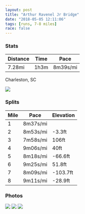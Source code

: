 ```yaml
---
layout: post
title: "Arthur Ravenel Jr Bridge"
date: "2018-05-05 12:11:06"
tags: [runs, 7-8 miles]
race: false
---
```


### Stats

| Distance | Time | Pace |
|----------|------|------|
|7.28mi|1h3m|8m39s/mi|

Charleston, SC

<img src='https://maps.googleapis.com/maps/api/staticmap?maptype=roadmap&path=enc:o|bgEhi{fNwk@p^kPhHyDwKaYfPr@xCkA|@dAs@{C{NvVua@kKzF{E\mGwDiBsJ`@aYnN}tB[dFFkDhFop@~BwIwHbo@iPfgCMlQ|AnIpIxE~SoJ&key=AIzaSyC1MId7bFpkLXNAaYhBSTb8jLyiSqzbDtM&size=800x800&markers=color:yellow|label:S|32.78808,-79.93509&markers=color:green|label:F|32.79935000000001,-79.9347'>

### Splits

| Mile | Pace | Elevation |
|------|------|-----------|
|1|8m37s/mi||
|2|8m53s/mi|-3.3ft|
|3|7m58s/mi|106ft|
|4|9m06s/mi|40ft|
|5|8m18s/mi|-66.6ft|
|6|9m25s/mi|51.8ft|
|7|8m09s/mi|-103.7ft|
|8|9m11s/mi|-28.9ft|

### Photos
<img src='https://dgtzuqphqg23d.cloudfront.net/m_eCp6wK5S1tNruFVtrKuM1MAeUYaQ6DM6PI8OhRbd4-576x768.jpg'>

<img src='https://dgtzuqphqg23d.cloudfront.net/LGGV3IaNJn4nO6XNdwDABLXSU_dIYrdAN6JzzkRzv4o-576x768.jpg'>

<img src='https://dgtzuqphqg23d.cloudfront.net/lxj3bo753tw87XY9qyd4LDmPBKctwb4_b4wXh5gGpww-576x768.jpg'>
